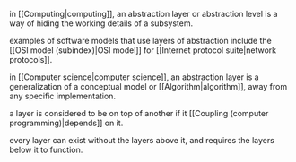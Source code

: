 in [[Computing|computing]], an abstraction layer or abstraction level is a way of hiding the working details of a subsystem. 

examples of software models that use layers of abstraction include the [[OSI model (subindex)|OSI model]] for [[Internet protocol suite|network protocols]].

in [[Computer science|computer science]], an abstraction layer is a generalization of a conceptual model or [[Algorithm|algorithm]], away from any specific implementation.

a layer is considered to be on top of another if it [[Coupling (computer programming)|depends]] on it. 

every layer can exist without the layers above it, and requires the layers below it to function.
